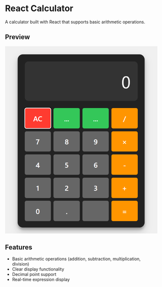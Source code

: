 # React Calculator

A  calculator built with React that supports basic arithmetic operations.

## Preview

![Calculator Preview](./src/assets/calculator.png)

## Features

- Basic arithmetic operations (addition, subtraction, multiplication, division)
- Clear display functionality
- Decimal point support
- Real-time expression display
